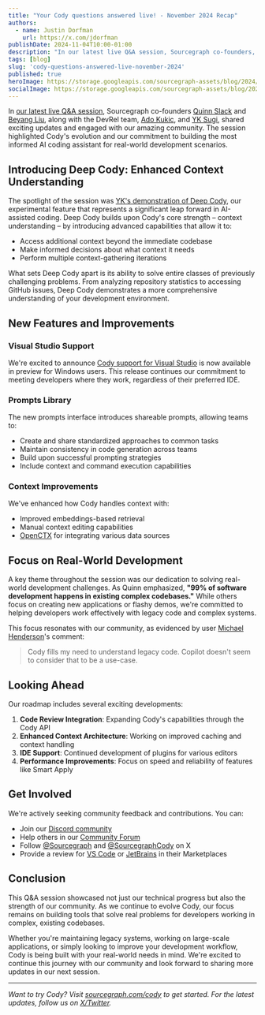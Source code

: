 ```yaml
---
title: "Your Cody questions answered live! - November 2024 Recap"
authors:
  - name: Justin Dorfman
    url: https://x.com/jdorfman
publishDate: 2024-11-04T10:00-01:00
description: "In our latest live Q&A session, Sourcegraph co-founders, along with the DevRel team, shared exciting updates and engaged with our amazing community."
tags: [blog]
slug: 'cody-questions-answered-live-november-2024'
published: true
heroImage: https://storage.googleapis.com/sourcegraph-assets/blog/2024/your-cody-questions-answered-live-nov-2024.jpg
socialImage: https://storage.googleapis.com/sourcegraph-assets/blog/2024/your-cody-questions-answered-live-nov-2024.jpg
---
```


In [our latest live Q&A session](https://youtu.be/zJpnDI2RE0A?feature=shared), Sourcegraph co-founders [Quinn Slack](https://x.com/sqs) and [Beyang Liu](https://x.com/beyang), along with the DevRel team, [Ado Kukic](https://x.com/adocomplete), and [YK Sugi](https://x.com/ykdojo), shared exciting updates and engaged with our amazing community. The session highlighted Cody's evolution and our commitment to building the most informed AI coding assistant for real-world development scenarios.

## Introducing Deep Cody: Enhanced Context Understanding

The spotlight of the session was [YK's demonstration of Deep Cody](https://youtu.be/zJpnDI2RE0A?feature=shared&t=338), our experimental feature that represents a significant leap forward in AI-assisted coding. Deep Cody builds upon Cody's core strength – context understanding – by introducing advanced capabilities that allow it to:

- Access additional context beyond the immediate codebase
- Make informed decisions about what context it needs
- Perform multiple context-gathering iterations

What sets Deep Cody apart is its ability to solve entire classes of previously challenging problems. From analyzing repository statistics to accessing GitHub issues, Deep Cody demonstrates a more comprehensive understanding of your development environment.

## New Features and Improvements

### Visual Studio Support

We're excited to announce [Cody support for Visual Studio](https://marketplace.visualstudio.com/items?itemName=sourcegraph.cody-vs) is now available in preview for Windows users. This release continues our commitment to meeting developers where they work, regardless of their preferred IDE.

### Prompts Library

The new prompts interface introduces shareable prompts, allowing teams to:

- Create and share standardized approaches to common tasks
- Maintain consistency in code generation across teams
- Build upon successful prompting strategies
- Include context and command execution capabilities

### Context Improvements

We've enhanced how Cody handles context with:

- Improved embeddings-based retrieval
- Manual context editing capabilities
- [OpenCTX](https://openctx.org/) for integrating various data sources

## Focus on Real-World Development

A key theme throughout the session was our dedication to solving real-world development challenges. As Quinn emphasized, **"99% of software development happens in existing complex codebases."** While others focus on creating new applications or flashy demos, we're committed to helping developers work effectively with legacy code and complex systems.

This focus resonates with our community, as evidenced by user [Michael Henderson](https://community.sourcegraph.com/u/mdhender/summary)'s comment:

> Cody fills my need to understand legacy code. Copilot doesn't seem to consider that to be a use-case.

## Looking Ahead

Our roadmap includes several exciting developments:

1. **Code Review Integration**: Expanding Cody's capabilities through the Cody API
2. **Enhanced Context Architecture**: Working on improved caching and context handling
3. **IDE Support**: Continued development of plugins for various editors
4. **Performance Improvements**: Focus on speed and reliability of features like Smart Apply

## Get Involved

We're actively seeking community feedback and contributions. You can:

- Join our [Discord community](https://discord.com/servers/sourcegraph-969688426372825169)
- Help others in our [Community Forum](https://community.sourcegraph.com)
- Follow [@Sourcegraph](https://x.com/sourcegraph) and [@SourcegraphCody](https://x.com/sourcegraphcody) on X
- Provide a review for [VS Code](https://marketplace.visualstudio.com/items?itemName=sourcegraph.cody-ai&ssr=false#review-details) or [JetBrains](https://plugins.jetbrains.com/plugin/9682-sourcegraph/reviews) in their Marketplaces

## Conclusion

This Q&A session showcased not just our technical progress but also the strength of our community. As we continue to evolve Cody, our focus remains on building tools that solve real problems for developers working in complex, existing codebases.

Whether you're maintaining legacy systems, working on large-scale applications, or simply looking to improve your development workflow, Cody is being built with your real-world needs in mind. We're excited to continue this journey with our community and look forward to sharing more updates in our next session.


<YouTube
  id="zJpnDI2RE0A"
  title="Your Cody questions answered live! - November 2024"
  className="mb-4"
/>

---

*Want to try Cody? Visit [sourcegraph.com/cody](https://sourcegraph.com/cody) to get started. For the latest updates, follow us on [X/Twitter](https://x.com/sourcegraphcody).*
